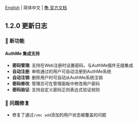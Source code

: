 [English](https://github.com/KiteMC/VerifyMC/releases/tag/v1.2.0) | 简体中文 | [📚 官方文档](https://kitemc.com/docs/verifymc/)

## 1.2.0 更新日志

### 🎉 新功能

#### AuthMe 集成支持
- **密码管理**: 支持在Web注册时设置密码，与AuthMe插件无缝集成
- **自动注册**: 审核通过的用户可自动注册到AuthMe系统
- **自动注销**: 删除用户时可自动从AuthMe系统注销
- **密码修改**: 管理员可在管理面板中修改用户密码
- **密码验证**: 支持自定义密码正则表达式验证规则

### 🐛 问题修复

- 修复了通过`/vmc add`添加的用户状态被覆盖的问题